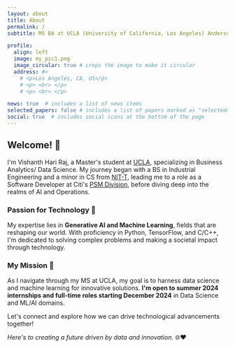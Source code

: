 ```yaml
---
layout: about
title: About
permalink: /
subtitle: MS BA at UCLA (University of California, Los Angeles) Anderson School of Management

profile:
  align: left
  image: my_pic1.png
  image_circular: true # crops the image to make it circular
  address: #>
    # <p>Los Angeles, CA, US</p>
    # <p> <br> </p>
    # <p> <br> </p>

news: true  # includes a list of news items
selected_papers: false # includes a list of papers marked as "selected={true}"
social: true  # includes social icons at the bottom of the page
---
```


## Welcome! 👋

I'm Vishanth Hari Raj, a Master's student at [UCLA](https://www.ucla.edu/), specializing in Business Analytics/ Data Science. My journey began with a BS in Industrial Engineering and a minor in CS from [NIT-T](https://www.nitt.edu/), leading me to a role as a Software Developer at Citi's [PSM Division](http://www.citi.com), before diving deep into the realms of AI and Operations.

### Passion for Technology 🚀

My expertise lies in **Generative AI and Machine Learning**, fields that are reshaping our world. With proficiency in Python, TensorFlow, and C/C++, I'm dedicated to solving complex problems and making a societal impact through technology.

### My Mission 🌟

As I navigate through my MS at UCLA, my goal is to harness data science and machine learning for innovative solutions. **I'm open to summer 2024 internships and full-time roles starting December 2024** in Data Science and ML/AI domains.

Let's connect and explore how we can drive technological advancements together!

*Here's to creating a future driven by data and innovation.* 🌐❤️


 

